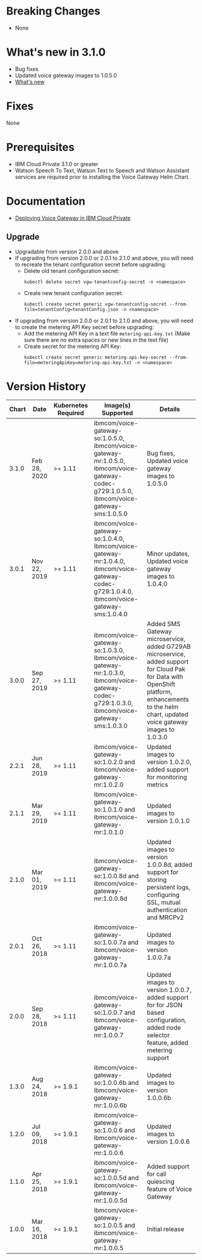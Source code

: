 # Breaking Changes

- None

# What's new in 3.1.0

- Bug fixes
- Updated voice gateway images to 1.0.5.0
- [What's new](https://www.ibm.com/support/knowledgecenter/SS4U29/whatsnew.html)

# Fixes

None

# Prerequisites

- IBM Cloud Private 3.1.0 or greater
- Watson Speech To Text, Watson Text to Speech and Watson Assistant services are required prior to installing the Voice Gateway Helm Chart.

# Documentation

- [Deploying Voice Gateway in IBM Cloud Private](https://www.ibm.com/support/knowledgecenter/SS4U29/deployicp.html)

## Upgrade

- Upgradable from version 2.0.0 and above
- If upgrading from version 2.0.0 or 2.0.1 to 2.1.0 and above, you will need to recreate the tenant configuration secret before upgrading:
  - Delete old tenant configuration secret:
    ```
    kubectl delete secret vgw-tenantconfig-secret -n <namespace>
    ```
  - Create new tenant configuration secret:
    ```
    kubectl create secret generic vgw-tenantconfig-secret --from-file=tenantConfig=tenantConfig.json -n <namespace>
    ```
- If upgrading from version 2.0.0 or 2.0.1 to 2.1.0 and above, you will need to create the metering API Key secret before upgrading:
  - Add the metering API Key in a text file `metering-api-key.txt` (Make sure there are no extra spaces or new lines in the text file)
  - Create secret for the metering API Key:
    ```
    kubectl create secret generic metering-api-key-secret --from-file=meteringApiKey=metering-api-key.txt -n <namespace>
    ```

# Version History

| Chart | Date         | Kubernetes Required | Image(s) Supported                                                    | Details                                                                                                                                |
| ----- | ------------ | ------------------- | --------------------------------------------------------------------- | -------------------------------------------------------------------------------------------------------------------------------------- |
| 3.1.0 | Feb 28, 2020 | >= 1.11             | ibmcom/voice-gateway-so:1.0.5.0, ibmcom/voice-gateway-mr:1.0.5.0, ibmcom/voice-gateway-codec-g729:1.0.5.0, ibmcom/voice-gateway-sms:1.0.5.0   | Bug fixes, Updated voice gateway images to 1.0.5.0                                                                |
| 3.0.1 | Nov 22, 2019 | >= 1.11             | ibmcom/voice-gateway-so:1.0.4.0, ibmcom/voice-gateway-mr:1.0.4.0, ibmcom/voice-gateway-codec-g729:1.0.4.0, ibmcom/voice-gateway-sms:1.0.4.0   | Minor updates, Updated voice gateway images to 1.0.4.0                                                                |
| 3.0.0 | Sep 27, 2019 | >= 1.11             | ibmcom/voice-gateway-so:1.0.3.0, ibmcom/voice-gateway-mr:1.0.3.0, ibmcom/voice-gateway-codec-g729:1.0.3.0, ibmcom/voice-gateway-sms:1.0.3.0   | Added SMS Gateway microservice, added G729AB microservice, added support for Cloud Pak for Data with OpenShift platform, enhancements to the helm chart, updated voice gateway images to 1.0.3.0                                                                |
| 2.2.1 | Jun 28, 2019 | >= 1.11             | ibmcom/voice-gateway-so:1.0.2.0 and ibmcom/voice-gateway-mr:1.0.2.0   | Updated images to version 1.0.2.0, added support for monitoring metrics                                                                |
| 2.1.1 | Mar 29, 2019 | >= 1.11             | ibmcom/voice-gateway-so:1.0.1.0 and ibmcom/voice-gateway-mr:1.0.1.0   | Updated images to version 1.0.1.0                                                                                                      |
| 2.1.0 | Mar 01, 2019 | >= 1.11             | ibmcom/voice-gateway-so:1.0.0.8d and ibmcom/voice-gateway-mr:1.0.0.8d | Updated images to version 1.0.0.8d, added support for storing persistent logs, configuring SSL, mutual authentication and MRCPv2       |
| 2.0.1 | Oct 26, 2018 | >= 1.11             | ibmcom/voice-gateway-so:1.0.0.7a and ibmcom/voice-gateway-mr:1.0.0.7a | Updated images to version 1.0.0.7a                                                                                                     |
| 2.0.0 | Sep 28, 2018 | >= 1.11             | ibmcom/voice-gateway-so:1.0.0.7 and ibmcom/voice-gateway-mr:1.0.0.7   | Updated images to version 1.0.0.7, added support for for JSON based configuration, added node selector feature, added metering support |
| 1.3.0 | Aug 24, 2018 | >= 1.9.1            | ibmcom/voice-gateway-so:1.0.0.6b and ibmcom/voice-gateway-mr:1.0.0.6b | Updated images to version 1.0.0.6b                                                                                                     |
| 1.2.0 | Jul 09, 2018 | >= 1.9.1            | ibmcom/voice-gateway-so:1.0.0.6 and ibmcom/voice-gateway-mr:1.0.0.6   | Updated images to version 1.0.0.6                                                                                                      |
| 1.1.0 | Apr 25, 2018 | >= 1.9.1            | ibmcom/voice-gateway-so:1.0.0.5d and ibmcom/voice-gateway-mr:1.0.0.5d | Added support for call quiescing feature of Voice Gateway                                                                              |
| 1.0.0 | Mar 16, 2018 | >= 1.9.1            | ibmcom/voice-gateway-so:1.0.0.5 and ibmcom/voice-gateway-mr:1.0.0.5   | Initial release                                                                                                                        |
